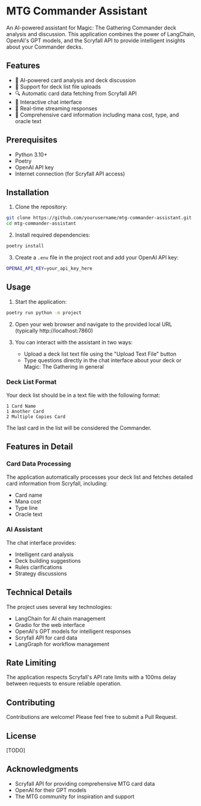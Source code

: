 # MTG Commander Assistant

An AI-powered assistant for Magic: The Gathering Commander deck analysis and discussion. This application combines the power of LangChain, OpenAI's GPT models, and the Scryfall API to provide intelligent insights about your Commander decks.

## Features

- 🤖 AI-powered card analysis and deck discussion
- 📁 Support for deck list file uploads
- 🔍 Automatic card data fetching from Scryfall API
- 💬 Interactive chat interface
- 🔄 Real-time streaming responses
- 🎴 Comprehensive card information including mana cost, type, and oracle text

## Prerequisites

- Python 3.10+
- Poetry
- OpenAI API key
- Internet connection (for Scryfall API access)

## Installation

1. Clone the repository:
```bash
git clone https://github.com/yourusername/mtg-commander-assistant.git
cd mtg-commander-assistant
```

2. Install required dependencies:
```bash
poetry install
```

3. Create a `.env` file in the project root and add your OpenAI API key:
```bash
OPENAI_API_KEY=your_api_key_here
```

## Usage

1. Start the application:
```bash
poetry run python -m project
```

2. Open your web browser and navigate to the provided local URL (typically http://localhost:7860)

3. You can interact with the assistant in two ways:
   - Upload a deck list text file using the "Upload Text File" button
   - Type questions directly in the chat interface about your deck or Magic: The Gathering in general

### Deck List Format

Your deck list should be in a text file with the following format:
```
1 Card Name
1 Another Card
2 Multiple Copies Card
```

The last card in the list will be considered the Commander.

## Features in Detail

### Card Data Processing
The application automatically processes your deck list and fetches detailed card information from Scryfall, including:
- Card name
- Mana cost
- Type line
- Oracle text

### AI Assistant
The chat interface provides:
- Intelligent card analysis
- Deck building suggestions
- Rules clarifications
- Strategy discussions

## Technical Details

The project uses several key technologies:
- LangChain for AI chain management
- Gradio for the web interface
- OpenAI's GPT models for intelligent responses
- Scryfall API for card data
- LangGraph for workflow management

## Rate Limiting

The application respects Scryfall's API rate limits with a 100ms delay between requests to ensure reliable operation.

## Contributing

Contributions are welcome! Please feel free to submit a Pull Request.

## License

[TODO]

## Acknowledgments

- Scryfall API for providing comprehensive MTG card data
- OpenAI for their GPT models
- The MTG community for inspiration and support
